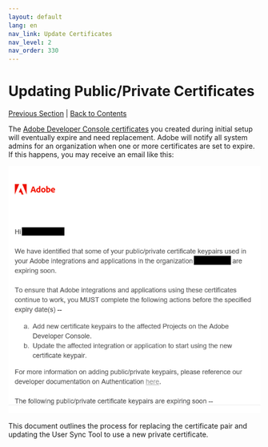 ```yaml
---
layout: default
lang: en
nav_link: Update Certificates
nav_level: 2
nav_order: 330
---
```


# Updating Public/Private Certificates

[Previous Section](scheduling.md) \| [Back to Contents](index.md) 

The [Adobe Developer Console certificates](setup_adobeio.md) you created during initial setup will eventually expire and
need replacement. Adobe will notify all system admins for an organization when one or more certificates are set to expire.
If this happens, you may receive an email like this:

![](images/expired_cert_note.png)

This document outlines the process for replacing the certificate pair and updating the User Sync Tool to use a new private
certificate.
